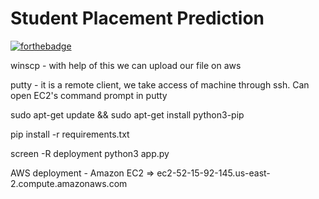 # Student Placement Prediction 

[![forthebadge](https://forthebadge.com/images/badges/made-with-python.svg)](https://forthebadge.com)

winscp - with help of this we can upload our file on aws

putty - it is a remote client, we take access of machine through ssh. Can open EC2's command prompt in putty

sudo apt-get update && sudo apt-get install python3-pip

pip install -r requirements.txt

screen -R deployment python3 app.py

AWS deployment - Amazon EC2 => ec2-52-15-92-145.us-east-2.compute.amazonaws.com
